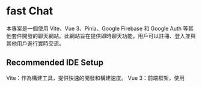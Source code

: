 # fast Chat

本專案是一個使用 Vite、Vue 3、Pinia、Google Firebase 和 Google Auth 等其他套件開發的聊天網站。此網站旨在提供即時聊天功能，用戶可以註冊、登入並與其他用戶進行實時交流。


## Recommended IDE Setup

Vite：作為構建工具，提供快速的開發和構建速度。
Vue 3：前端框架，使用 <script setup> 語法進行組件開發。
Pinia：狀態管理工具，用於管理應用狀態。
Google Firebase：
Firebase Firestore：用於存儲聊天消息和用戶資料。
Firebase Storage：用於存儲用戶上傳的照片。
Google Auth：用於實現用戶認證，支持 Google 帳號快速登入。
功能特點
用戶註冊與登入：使用 Google Auth 提供便捷的註冊與登入功能。
即時聊天：使用 Firebase Firestore 實現即時消息傳輸，確保用戶可以即時接收到新消息。
圖片上傳：用戶可以上傳並分享照片，照片會存儲在 Firebase Storage 中。

